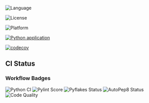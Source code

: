 ![Language](https://img.shields.io/badge/language-python-blue)

![License](https://img.shields.io/badge/license-BSD--2--Clause-green)

![Platform](https://img.shields.io/badge/platform-linux-lightgrey)

[![Python application](https://github.com/Team-UPF/CSC510_HW1/actions/workflows/python-app.yml/badge.svg)](https://github.com/Team-UPF/CSC510_HW1/actions/workflows/python-app.yml)

[![codecov](https://codecov.io/gh/Team-UPF/CSC510_HW1/graph/badge.svg?token=DTC62QRAI3)](https://codecov.io/gh/Team-UPF/CSC510_HW1)


## CI Status

### Workflow Badges

![Python CI](https://github.com/ncsu-se/SE-Fall24-HW2/actions/workflows/main.yml/badge.svg)
![Pylint Score](https://img.shields.io/badge/pylint-score--100%25-brightgreen)
![Pyflakes Status](https://img.shields.io/badge/pyflakes-pass-brightgreen)
![AutoPep8 Status](https://img.shields.io/badge/autopep8-compliant-brightgreen)
![Code Quality](https://img.shields.io/badge/Code_Quality-A-brightgreen)